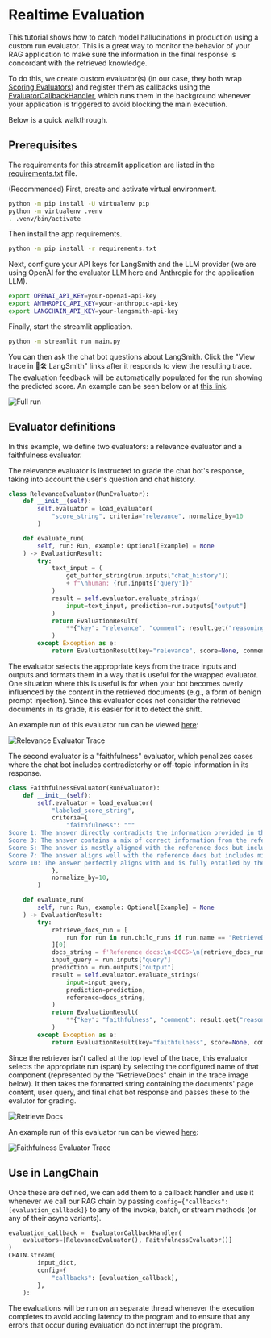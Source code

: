 # Realtime Evaluation

This tutorial shows how to catch model hallucinations in production using a custom run evaluator. This is a great way to
monitor the behavior of your RAG application to make sure the information in the final response is concordant with the retrieved knowledge.

To do this, we create custom evaluator(s) (in our case, they both wrap [Scoring Evaluators](https://python.langchain.com/docs/guides/evaluation/string/scoring_eval_chain)) and register them as callbacks using the [EvaluatorCallbackHandler](https://api.python.langchain.com/en/latest/callbacks/langchain.callbacks.tracers.evaluation.EvaluatorCallbackHandler.html), which runs them in the background whenever your application is triggered to avoid blocking the main execution.


Below is a quick walkthrough.


## Prerequisites

The requirements for this streamlit application are listed in the [requirements.txt](./requirements.txt) file. 

(Recommended) First, create and activate virtual environment.
```bash
python -m pip install -U virtualenv pip
python -m virtualenv .venv
. .venv/bin/activate
```

Then install the app requirements.
```bash
python -m pip install -r requirements.txt
```

Next, configure your API keys for LangSmith and the LLM provider (we are using OpenAI for the evaluator LLM here and Anthropic for the application LLM).

```bash
export OPENAI_API_KEY=your-openai-api-key
export ANTHROPIC_API_KEY=your-anthropic-api-key
export LANGCHAIN_API_KEY=your-langsmith-api-key
```

Finally, start the streamlit application.

```bash
python -m streamlit run main.py
```

You can then ask the chat bot questions about LangSmith. Click the "View trace in 🦜🛠️ LangSmith" links after it responds to view the resulting trace. The evaluation feedback will be automatically populated for the run showing the predicted score. An example can be seen below or at [this link](https://smith.langchain.com/public/8e161a04-9a88-4b11-9569-2e627b7835c4/r).

![Full run](./img/full_view.png)


## Evaluator definitions

In this example, we define two evaluators: a relevance evaluator and a faithfulness evaluator.

The relevance evaluator is instructed to grade the chat bot's response, taking into account the user's question and chat history. 

```python
class RelevanceEvaluator(RunEvaluator):
    def __init__(self):
        self.evaluator = load_evaluator(
            "score_string", criteria="relevance", normalize_by=10
        )

    def evaluate_run(
        self, run: Run, example: Optional[Example] = None
    ) -> EvaluationResult:
        try:
            text_input = (
                get_buffer_string(run.inputs["chat_history"])
                + f"\nhuman: {run.inputs['query']}"
            )
            result = self.evaluator.evaluate_strings(
                input=text_input, prediction=run.outputs["output"]
            )
            return EvaluationResult(
                **{"key": "relevance", "comment": result.get("reasoning"), **result}
            )
        except Exception as e:
            return EvaluationResult(key="relevance", score=None, comment=repr(e))

```

The evaluator selects the appropriate keys from the trace inputs and outputs and formats them in a way that is useful for the wrapped evaluator. One situation where this is useful is for when your bot becomes overly influenced by the content in the retrieved documents (e.g., a form of benign prompt injection). Since this evaluator does not consider the retrieved documents in its grade, it is easier for it to detect the shift. 

An example run of this evaluator run can be viewed [here](https://smith.langchain.com/public/e09d1d38-a480-4997-8c71-960c3372e438/r):

![Relevance Evaluator Trace](./img/relevance_trace.png)

The second evaluator is a "faithfulness" evaluator, which penalizes cases where the chat bot includes contradictorhy or off-topic information in its response.

```python
class FaithfulnessEvaluator(RunEvaluator):
    def __init__(self):
        self.evaluator = load_evaluator(
            "labeled_score_string",
            criteria={
                "faithfulness": """
Score 1: The answer directly contradicts the information provided in the reference docs.
Score 3: The answer contains a mix of correct information from the reference docs and incorrect or unverifiable information not found in the docs.
Score 5: The answer is mostly aligned with the reference docs but includes extra information that, while not contradictory, is not verified by the docs.
Score 7: The answer aligns well with the reference docs but includes minor, commonly accepted facts not found in the docs.
Score 10: The answer perfectly aligns with and is fully entailed by the reference docs, with no extra information."""
            },
            normalize_by=10,
        )

    def evaluate_run(
        self, run: Run, example: Optional[Example] = None
    ) -> EvaluationResult:
        try:
            retrieve_docs_run = [
                run for run in run.child_runs if run.name == "RetrieveDocs"
            ][0]
            docs_string = f'Reference docs:\n<DOCS>\n{retrieve_docs_run.outputs["documents"]}</DOCS>'
            input_query = run.inputs["query"]
            prediction = run.outputs["output"]
            result = self.evaluator.evaluate_strings(
                input=input_query,
                prediction=prediction,
                reference=docs_string,
            )
            return EvaluationResult(
                **{"key": "faithfulness", "comment": result.get("reasoning"), **result}
            )
        except Exception as e:
            return EvaluationResult(key="faithfulness", score=None, comment=repr(e))
```

Since the retriever isn't called at the top level of the trace, this evaluator selects the appropriate run (span) by selecting the configured name of that component (represented by the "RetrieveDocs" chain in the trace image below). It then takes the formatted string containing the documents' page content, user query, and final chat bot response and passes these to the evalutor for grading.

![Retrieve Docs](./img/retrieve_docs.png)

An example run of this evaluator run can be viewed [here](https://smith.langchain.com/public/bf8d4bb8-3021-43a2-8497-126d681d7c2f/r):

![Faithfulness Evaluator Trace](./img/faithfulness_trace.png)


## Use in LangChain

Once these are defined, we can add them to a callback handler and use it whenever we call our RAG chain by passing `config={"callbacks": [evaluation_callback]}` to any of the invoke, batch, or stream methods (or any of their async variants).

```python
evaluation_callback =  EvaluatorCallbackHandler(
    evaluators=[RelevanceEvaluator(), FaithfulnessEvaluator()]
)
CHAIN.stream(
        input_dict,
        config={
            "callbacks": [evaluation_callback],
        },
    ):
```

The evaluations will be run on an separate thread whenever the execution completes to avoid adding latency to the program and to ensure that any errors that occur during evaluation do not interrupt the program.
